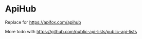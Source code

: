 # ApiHub

Replace for https://apifox.com/apihub

More todo with https://github.com/public-api-lists/public-api-lists
